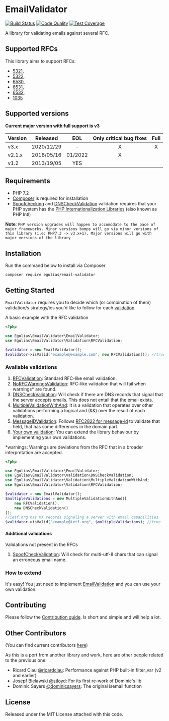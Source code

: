 # EmailValidator

[![Build Status](https://app.travis-ci.com/egulias/EmailValidator.svg?branch=3.x)](https://app.travis-ci.com/github/egulias/EmailValidator)
[![Code Quality](https://scrutinizer-ci.com/g/egulias/EmailValidator/badges/quality-score.png?b=3.x)](https://scrutinizer-ci.com/g/egulias/EmailValidator/?branch=3.x)
[![Test Coverage](https://scrutinizer-ci.com/g/egulias/EmailValidator/badges/coverage.png?b=3.x)](https://scrutinizer-ci.com/g/egulias/EmailValidator/?branch=3.x)

A library for validating emails against several RFC.

## Supported RFCs ##

This library aims to support RFCs:

* [5321](https://tools.ietf.org/html/rfc5321), 
* [5322](https://tools.ietf.org/html/rfc5322), 
* [6530](https://tools.ietf.org/html/rfc6530), 
* [6531](https://tools.ietf.org/html/rfc6531), 
* [6532](https://tools.ietf.org/html/rfc6532),
* [1035](https://tools.ietf.org/html/rfc1035) 

## Supported versions

**Current major version with full support is v3**

| Version | Released | EOL  | Only critical bug fixes  | Full |
| ---- | :----: | :----: | :----: | :----: |
| v3.x  | 2020/12/29 | - | X | X  |
| v2.1.x | 2016/05/16 | 01/2022 | X |   | 
| v1.2 | 2013/19/05 | YES |   |   | 


## Requirements ##

 * PHP 7.2
 * [Composer](https://getcomposer.org) is required for installation
 * [Spoofchecking](/src/Validation/Extra/SpoofCheckValidation.php) and [DNSCheckValidation](/src/Validation/DNSCheckValidation.php) validation requires that your PHP system has the [PHP Internationalization Libraries](https://php.net/manual/en/book.intl.php) (also known as PHP Intl)

**Note**: `PHP version upgrades will happen to accomodate to the pace of major frameworks. Minor versions bumps will go via minor versions of this library (i.e: PHP7.3 -> v3.x+1). Major versions will go with major versions of the library`

## Installation ##

Run the command below to install via Composer

```shell
composer require egulias/email-validator
```

## Getting Started ##

`EmailValidator` requires you to decide which (or combination of them) validation/s strategy/ies you'd like to follow for each [validation](#available-validations).

A basic example with the RFC validation
```php
<?php

use Egulias\EmailValidator\EmailValidator;
use Egulias\EmailValidator\Validation\RFCValidation;

$validator = new EmailValidator();
$validator->isValid("example@example.com", new RFCValidation()); //true
```


### Available validations ###

1. [RFCValidation](/src/Validation/RFCValidation.php): Standard RFC-like email validation.
2. [NoRFCWarningsValidation](/src/Validation/NoRFCWarningsValidation.php): RFC-like validation that will fail when warnings* are found.
3. [DNSCheckValidation](/src/Validation/DNSCheckValidation.php): Will check if there are DNS records that signal that the server accepts emails. This does not entail that the email exists.
5. [MultipleValidationWithAnd](/src/Validation/MultipleValidationWithAnd.php): It is a validation that operates over other validations performing a logical and (&&) over the result of each validation.
6. [MessageIDValidation](/src/Validation/MessageIDValidation.php): Follows [RFC2822 for message-id](https://tools.ietf.org/html/rfc2822#section-3.6.4) to validate that field, that has some differences in the domain part.
7. [Your own validation](#how-to-extend): You can extend the library behaviour by implementing your own validations.

*warnings: Warnings are deviations from the RFC that in a broader interpretation are accepted.

```php
<?php

use Egulias\EmailValidator\EmailValidator;
use Egulias\EmailValidator\Validation\DNSCheckValidation;
use Egulias\EmailValidator\Validation\MultipleValidationWithAnd;
use Egulias\EmailValidator\Validation\RFCValidation;

$validator = new EmailValidator();
$multipleValidations = new MultipleValidationWithAnd([
    new RFCValidation(),
    new DNSCheckValidation()
]);
//ietf.org has MX records signaling a server with email capabilities
$validator->isValid("example@ietf.org", $multipleValidations); //true
```

#### Additional validations ####
Validations not present in the RFCs 

1. [SpoofCheckValidation](/src/Validation/Extra/SpoofCheckValidation.php): Will check for multi-utf-8 chars that can signal an erroneous email name.


### How to extend ###

It's easy! You just need to implement [EmailValidation](/src/Validation/EmailValidation.php) and you can use your own validation.

## Contributing ##

Please follow the [Contribution guide](CONTRIBUTING.md). Is short and simple and will help a lot.

## Other Contributors ##

(You can find current contributors [here](https://github.com/egulias/EmailValidator/graphs/contributors))

As this is a port from another library and work, here are other people related to the previous one:

* Ricard Clau [@ricardclau](https://github.com/ricardclau):      	Performance against PHP built-in filter_var (v2 and earlier)
* Josepf Bielawski [@stloyd](https://github.com/stloyd):      		For its first re-work of Dominic's lib
* Dominic Sayers [@dominicsayers](https://github.com/dominicsayers):  	The original isemail function

## License ##

Released under the MIT License attached with this code.
